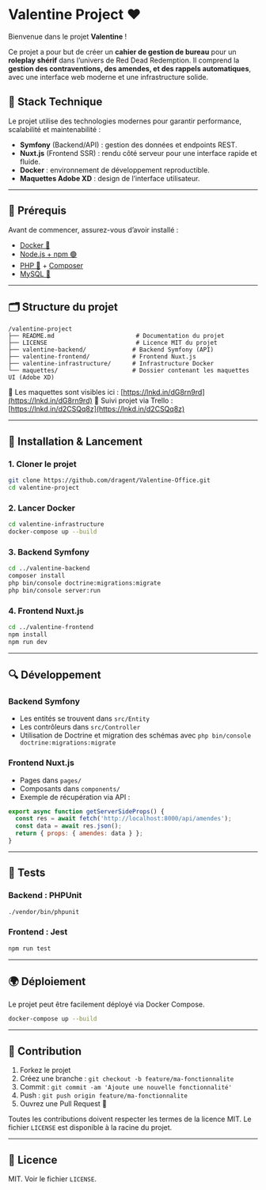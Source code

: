 # Valentine Project ❤️

Bienvenue dans le projet **Valentine** !

Ce projet a pour but de créer un **cahier de gestion de bureau** pour un **roleplay shérif** dans l’univers de Red Dead Redemption. Il comprend la **gestion des contraventions, des amendes, et des rappels automatiques**, avec une interface web moderne et une infrastructure solide.

## 🧱 Stack Technique

Le projet utilise des technologies modernes pour garantir performance, scalabilité et maintenabilité :

- **Symfony** (Backend/API) : gestion des données et endpoints REST.
- **Nuxt.js** (Frontend SSR) : rendu côté serveur pour une interface rapide et fluide.
- **Docker** : environnement de développement reproductible.
- **Maquettes Adobe XD** : design de l’interface utilisateur.

---

## 🔧 Prérequis

Avant de commencer, assurez-vous d’avoir installé :

- [Docker 🐳](https://www.docker.com/get-started)
- [Node.js + npm 🟢](https://nodejs.org/)
- [PHP 🐘](https://www.php.net/) + [Composer](https://getcomposer.org/)
- [MySQL 🐬](https://dev.mysql.com/downloads/)

---

## 🗂️ Structure du projet

```
/valentine-project 
├── README.md                       # Documentation du projet
├── LICENSE                         # Licence MIT du projet
├── valentine-backend/             # Backend Symfony (API)
├── valentine-frontend/            # Frontend Nuxt.js
├── valentine-infrastructure/      # Infrastructure Docker
└── maquettes/                     # Dossier contenant les maquettes UI (Adobe XD)
```

📁 Les maquettes sont visibles ici : [https://lnkd.in/dG8rn9rd](https://lnkd.in/dG8rn9rd)
📌 Suivi projet via Trello : [https://lnkd.in/d2CSQq8z](https://lnkd.in/d2CSQq8z)

---

## 🚀 Installation & Lancement

### 1. Cloner le projet

```bash
git clone https://github.com/dragent/Valentine-Office.git
cd valentine-project
```

### 2. Lancer Docker

```bash
cd valentine-infrastructure
docker-compose up --build
```

### 3. Backend Symfony

```bash
cd ../valentine-backend
composer install
php bin/console doctrine:migrations:migrate
php bin/console server:run
```

### 4. Frontend Nuxt.js

```bash
cd ../valentine-frontend
npm install
npm run dev
```

---

## 🔍 Développement

### Backend Symfony

- Les entités se trouvent dans `src/Entity`
- Les contrôleurs dans `src/Controller`
- Utilisation de Doctrine et migration des schémas avec `php bin/console doctrine:migrations:migrate`

### Frontend Nuxt.js

- Pages dans `pages/`
- Composants dans `components/`
- Exemple de récupération via API :

```js
export async function getServerSideProps() {
  const res = await fetch('http://localhost:8000/api/amendes');
  const data = await res.json();
  return { props: { amendes: data } };
}
```

---

## 🧪 Tests

### Backend : PHPUnit

```bash
./vendor/bin/phpunit
```

### Frontend : Jest

```bash
npm run test
```

---

## 🌍 Déploiement

Le projet peut être facilement déployé via Docker Compose.

```bash
docker-compose up --build
```

---

## 🤝 Contribution

1. Forkez le projet
2. Créez une branche : `git checkout -b feature/ma-fonctionnalite`
3. Commit : `git commit -am 'Ajoute une nouvelle fonctionnalité'`
4. Push : `git push origin feature/ma-fonctionnalite`
5. Ouvrez une Pull Request 🚀

Toutes les contributions doivent respecter les termes de la licence MIT. Le fichier `LICENSE` est disponible à la racine du projet.

---

## 📜 Licence

MIT. Voir le fichier `LICENSE`.

